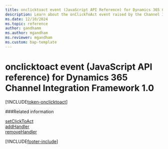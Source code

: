 ```yaml
---
title: onclicktoact event (JavaScript API Reference) for Dynamics 365 Channel Integration Framework 1.0 
description: Learn about the onClickToAct event raised by the Channel Integration Framework library in Dynamics 365 Channel Integration Framework 1.0.
ms.date: 12/10/2024
ms.topic: reference
author: gandhamm
ms.author: mgandham
ms.reviewer: mgandham
ms.custom: bap-template 
---
```


# onclicktoact event (JavaScript API reference) for Dynamics 365 Channel Integration Framework 1.0

[!INCLUDE[token-onclicktoact](../../../../shared/token-onclicktoact.md)]

###Related information

[setClickToAct](../microsoft-ciframework/setClickToAct.md)  
[addHandler](../microsoft-ciframework/addHandler.md)  
[removeHandler](../microsoft-ciframework/removeHandler.md)  

[!INCLUDE[footer-include](../../../../../includes/footer-banner.md)]
